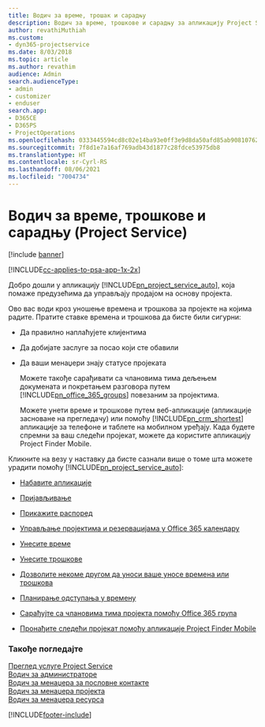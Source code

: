 ```yaml
---
title: Водич за време, трошак и сарадњу
description: Водич за време, трошкове и сарадњу за апликацију Project Service
author: revathiMuthiah
ms.custom:
- dyn365-projectservice
ms.date: 8/03/2018
ms.topic: article
ms.author: revathim
audience: Admin
search.audienceType:
- admin
- customizer
- enduser
search.app:
- D365CE
- D365PS
- ProjectOperations
ms.openlocfilehash: 0333445594cd8c02e14ba93e0ff3e9d8da50afd85ab90810762c415b53018ccb
ms.sourcegitcommit: 7f8d1e7a16af769adb43d1877c28fdce53975db8
ms.translationtype: HT
ms.contentlocale: sr-Cyrl-RS
ms.lasthandoff: 08/06/2021
ms.locfileid: "7004734"
---
```

# <a name="time-expense-and-collaboration-guide-project-service"></a>Водич за време, трошкове и сарадњу (Project Service)

[!include [banner](../includes/psa-now-project-operations.md)]

[!INCLUDE[cc-applies-to-psa-app-1x-2x](../includes/cc-applies-to-psa-app-1x-2x.md)]

Добро дошли у апликацију [!INCLUDE[pn_project_service_auto](../includes/pn-project-service-auto.md)], која помаже предузећима да управљају продајом на основу пројекта. 
  
 Ово вас води кроз уношење времена и трошкова за пројекте на којима радите. Пратите ставке времена и трошкова да бисте били сигурни:  
  
- Да правилно наплаћујете клијентима  
  
- Да добијате заслуге за посао који сте обавили  
  
- Да ваши менаџери знају статусе пројеката  
  
  Можете такође сарађивати са члановима тима дељењем докумената и покретањем разговора путем [!INCLUDE[pn_office_365_groups](../includes/pn-office-365-groups.md)] повезаним за пројектима.  
  
  Можете унети време и трошкове путем веб-апликације (апликације засноване на прегледачу) или помоћу [!INCLUDE[pn_crm_shortest](../includes/pn-crm-shortest.md)] апликације за телефоне и таблете на мобилном уређају. Када будете спремни за ваш следећи пројекат, можете да користите апликацију Project Finder Mobile.  
  
Кликните на везу у наставку да бисте сазнали више о томе шта можете урадити помоћу [!INCLUDE[pn_project_service_auto](../includes/pn-project-service-auto.md)]:  
  
-   [Набавите апликације](../psa/get-apps.md)  
  
-   [Пријављивање](../psa/sign-in.md)  
  
-   [Прикажите распоред](../psa/view-schedule.md)  
  
-   [Управљање пројектима и резервацијама у Office 365 календару](../psa/manage-project-bookings-office-365-calendar.md)  
  
-   [Унесите време](../psa/enter-time.md)  
  
-   [Унесите трошкове](../psa/enter-expenses.md)  
  
-   [Дозволите некоме другом да уноси ваше уносе времена или трошкова](../psa/allow-someone-else-enter-time-entry-expense.md)  
  
-   [Планирање одступања у времену](../psa/schedule-time-off.md)  
  
-   [Сарађујте са члановима тима пројекта помоћу Office 365 група](../psa/collaborate-project-team-members-office-365-groups.md)  
  
-   [Пронађите следећи пројекат помоћу апликације Project Finder Mobile](../psa/find-next-project-finder-mobile-app.md)  
  
### <a name="see-also"></a>Такође погледајте  
 [Преглед услуге Project Service](../psa/overview.md)   
 [Водич за администраторе](../psa/admin-guide.md)   
 [Водич за менаџера за пословне контакте](../psa/account-manager-guide.md)   
 [Водич за менаџера пројекта](../psa/project-manager-guide.md)   
 [Водич за менаџера ресурса](../psa/resource-manager-guide.md)   


[!INCLUDE[footer-include](../includes/footer-banner.md)]